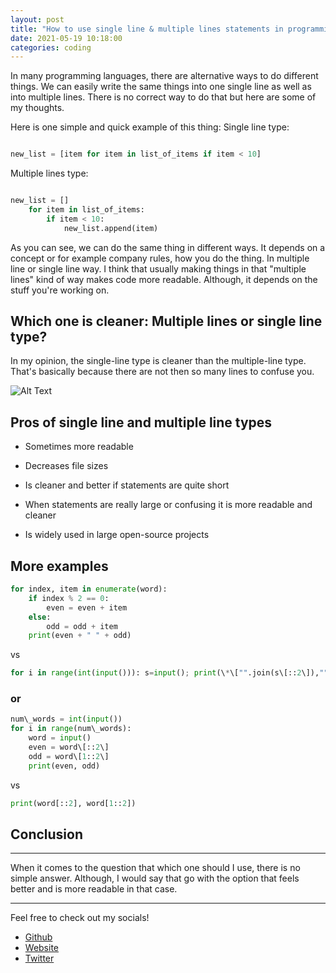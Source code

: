 ```yaml
---
layout: post
title: "How to use single line & multiple lines statements in programming"
date: 2021-05-19 10:18:00
categories: coding
---
```


In many programming languages, there are alternative ways to do different things. We can easily write the same things into one single line as well as into multiple lines. There is no correct way to do that but here are some of my thoughts.

Here is one simple and quick example of this thing:
Single line type:

```python

new_list = [item for item in list_of_items if item < 10]
```

Multiple lines type:

```python

new_list = []
	for item in list_of_items:
		if item < 10:
			new_list.append(item)
```

As you can see, we can do the same thing in different ways. It depends on a concept or for example company rules, how you do the thing. In multiple line or single line way.
I think that usually making things in that "multiple lines" kind of way makes code more readable. Although, it depends on the stuff you're working on.

## Which one is cleaner: Multiple lines or single line type?

In my opinion, the single-line type is cleaner than the multiple-line type. That's basically because there are not then so many lines to confuse you.

![Alt Text](https://dev-to-uploads.s3.amazonaws.com/uploads/articles/ni326xh7ie6fbw336lfc.jpg)

## Pros of single line and multiple line types

- Sometimes more readable
- Decreases file sizes
- Is cleaner and better if statements are quite short

- When statements are really large or confusing it is more readable and cleaner
- Is widely used in large open-source projects

## More examples

```python
for index, item in enumerate(word):
	if index % 2 == 0:
		even = even + item
	else:
		odd = odd + item
	print(even + " " + odd)
```

vs

```python
for i in range(int(input())): s=input(); print(\*\["".join(s\[::2\]),"".join(s\[1::2\])\])
```

### or

```python
num\_words = int(input())
for i in range(num\_words):
	word = input()
	even = word\[::2\]
	odd = word\[1::2\]
	print(even, odd)
```

vs

```python
print(word[::2], word[1::2])
```

## Conclusion

---

When it comes to the question that which one should I use, there is no simple answer. Although, I would say that go with the option that feels better and is more readable in that case.

---

Feel free to check out my socials!

- [Github](https://github.com/sopanem)
- [Website](https://sopanem.github.io)
- [Twitter](https://twitter.com/sopanenm)
